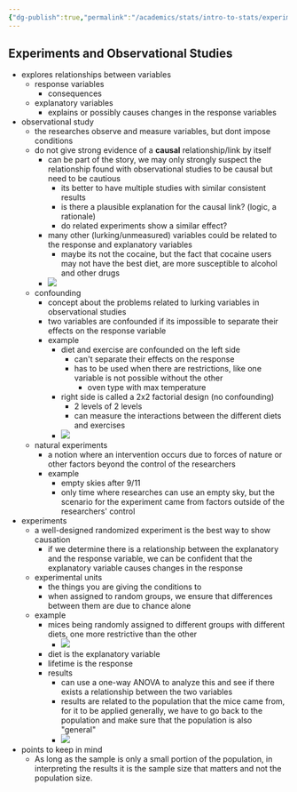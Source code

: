 ```yaml
---
{"dg-publish":true,"permalink":"/academics/stats/intro-to-stats/experiments-and-observational-studies/","created":"2024-04-19T18:19:21.879-04:00","updated":"2025-07-07T17:21:02.238-04:00"}
---
```


## Experiments and Observational Studies
- explores relationships between variables
	- response variables
		- consequences
	- explanatory variables
		- explains or possibly causes changes in the response variables
- observational study
	- the researches observe and measure variables, but dont impose conditions
	- do not give strong evidence of a **causal** relationship/link by itself
		- can be part of the story, we may only strongly suspect the relationship found with observational studies to be causal but need to be cautious
			- its better to have multiple studies with similar consistent results
			- is there a plausible explanation for the causal link? (logic, a rationale)
			- do related experiments show a similar effect?
		- many other (lurking/unmeasured) variables could be related to the response and explanatory variables
			- maybe its not the cocaine, but the fact that cocaine users may not have the best diet, are more susceptible to alcohol and other drugs
		- ![](https://i.imgur.com/MymKtxr.png)
	- confounding
		- concept about the problems related to lurking variables in observational studies
		- two variables are confounded if its impossible to separate their effects on the response variable
		- example
			- diet and exercise are confounded on the left side
				- can't separate their effects on the response
				- has to be used when there are restrictions, like one variable is not possible without the other
					- oven type with max temperature
			- right side is called a 2x2 factorial design (no confounding)
				- 2 levels of 2 levels
				- can measure the interactions between the different diets and exercises
			- ![](https://i.imgur.com/UfQBbkE.png)
	- natural experiments
		- a notion where an intervention occurs due to forces of nature or other factors beyond the control of the researchers
		- example
			- empty skies after 9/11
			- only time where researches can use an empty sky, but the scenario for the experiment came from factors outside of the researchers' control
- experiments
	- a well-designed randomized experiment is the best way to show causation
		- if we determine there is a relationship between the explanatory and the response variable, we can be confident that the explanatory variable causes changes in the response
	- experimental units
		- the things you are giving the conditions to
		- when assigned to random groups, we ensure that differences between them are due to chance alone
	- example
		- mices being randomly assigned to different groups with different diets, one more restrictive than the other
			- ![](https://i.imgur.com/ATESfYO.png)
		- diet is the explanatory variable
		- lifetime is the response
		- results
			- can use a one-way ANOVA to analyze this and see if there exists a relationship between the two variables
			- results are related to the population that the mice came from, for it to be applied generally, we have to go back to the population and make sure that the population is also "general"
			- ![](https://i.imgur.com/YWzDzYm.png)
- points to keep in mind
	- As long as the sample is only a small portion of the population, in interpreting the results it is the sample size that matters and not the population size.